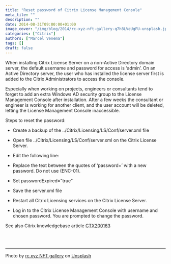 ```yaml
---
title: "Reset password of Citrix License Management Console"
meta_tile: ""
description: ""
date: 2014-08-31T09:00:00+01:00
image_cover: "/img/blog/2014/rc-xyz-nft-gallery-q7h8LVeUgFU-unsplash.jpg"
categories: ["Citrix"]
authors: ["Marcel Venema"] 
tags: []
draft: false
---
```


When installing Citrix License Server on a non-Active Directory domain server, the default username and password for access is ‘admin’. On an Active Directory server, the user who has installed the license server first is added to the Citrix Administrators to access the console.

Especially when working on projects, engineers or consultants tend to forget to add an extra Windows AD security group to the License Management Console after installation. After a few weeks the consultant or engineer is working for another client, and the user account will be deleted, letting the License Management Console inaccessible.

Steps to reset the password:

- Create a backup of the ../Citrix/Licensing/LS/Conf/server.xml file

- Open file ../Citrix/Licensing/LS/Conf/server.xml on the Citrix License Server.

- Edit the following line:

- Replace the text between the quotes of ‘password=’ with a new password. Do not use (ENC-01).

- Set passwordExpired=”true”

- Save the server.xml file

- Restart all Citrix Licensing services on the Citrix License Server.

- Log in to the Citrix License Management Console with username and chosen password. You are prompted to change the password.


See also Citrix knowledgebase article [CTX200163](http://support.citrix.com/article/CTX200163)

&nbsp;  
&nbsp;  

---

Photo by <a href="https://unsplash.com/@moneyphotos?utm_content=creditCopyText&utm_medium=referral&utm_source=unsplash">rc.xyz NFT gallery</a> on <a href="https://unsplash.com/photos/a-bunch-of-keys-sitting-on-top-of-a-table-q7h8LVeUgFU?utm_content=creditCopyText&utm_medium=referral&utm_source=unsplash">Unsplash</a>

&nbsp;  
